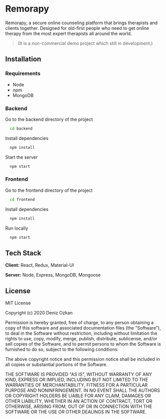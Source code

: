 # Remorapy

Remorapy, a secure online counseling platform that brings therapists and clients together. Designed for old-first people who need to get online therapy from the most expert therapists all around the world.

> (It is a non-commercial demo project which still in development.)

## Installation

### Requirements

- Node
- npm
- MongoDB

### Backend

Go to the backend directory of the project

```bash
  cd backend
```

Install dependencies

```bash
  npm install
```

Start the server

```bash
  npm start
```

### Frontend

Go to the frontend directory of the project

```bash
  cd frontend
```

Install dependencies

```bash
  npm install
```

Run locally

```bash
  npm start
```

## Tech Stack

**Client:** React, Redux, Material-UI

**Server:** Node, Express, MongoDB, Mongoose

## License

MIT License

Copyright (c) 2020 Deniz Ozkan

Permission is hereby granted, free of charge, to any person obtaining a copy
of this software and associated documentation files (the "Software"), to deal
in the Software without restriction, including without limitation the rights
to use, copy, modify, merge, publish, distribute, sublicense, and/or sell
copies of the Software, and to permit persons to whom the Software is
furnished to do so, subject to the following conditions:

The above copyright notice and this permission notice shall be included in all
copies or substantial portions of the Software.

THE SOFTWARE IS PROVIDED "AS IS", WITHOUT WARRANTY OF ANY KIND, EXPRESS OR
IMPLIED, INCLUDING BUT NOT LIMITED TO THE WARRANTIES OF MERCHANTABILITY,
FITNESS FOR A PARTICULAR PURPOSE AND NONINFRINGEMENT. IN NO EVENT SHALL THE
AUTHORS OR COPYRIGHT HOLDERS BE LIABLE FOR ANY CLAIM, DAMAGES OR OTHER
LIABILITY, WHETHER IN AN ACTION OF CONTRACT, TORT OR OTHERWISE, ARISING FROM,
OUT OF OR IN CONNECTION WITH THE SOFTWARE OR THE USE OR OTHER DEALINGS IN THE
SOFTWARE.
